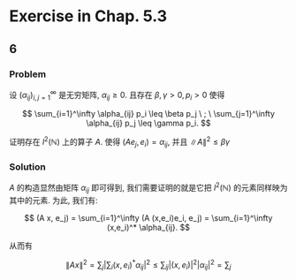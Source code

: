 # Exercise in Chap. 5.3

## 6

### Problem

设 $(\alpha_{ij})_{i,j=1}^\infty$ 是无穷矩阵, $\alpha_{ij} \geq 0$. 且存在 $\beta,\gamma \gt 0, p_i\gt 0$ 使得

$$
\sum_{i=1}^\infty \alpha_{ij} p_i \leq \beta p_j \  ; \ \sum_{j=1}^\infty \alpha_{ij} p_j \leq \gamma p_i.
$$

证明存在 $l^2(\mathbb{N})$ 上的算子 $A$. 使得 $(A e_j, e_i) = \alpha_{ij}$, 并且 $\|A\|^2 \leq \beta \gamma$

### Solution

$A$ 的构造显然由矩阵 $\alpha_{ij}$ 即可得到, 我们需要证明的就是它把 $l^2(\mathbb{N})$ 的元素同样映为其中的元素. 为此, 我们有:

$$
(A x, e_j) = \sum_{i=1}^\infty (A (x,e_i)e_i, e_j) = \sum_{i=1}^\infty (x,e_i)^* \alpha_{ij}. 
$$

从而有

$$
\|A x\|^2 = \sum_j |\sum_{i} (x,e_i)^* \alpha_{ij}|^2\leq \sum_{ij} |(x,e_i)|^2 |\alpha_{ij}|^2 = \sum_j 
$$
